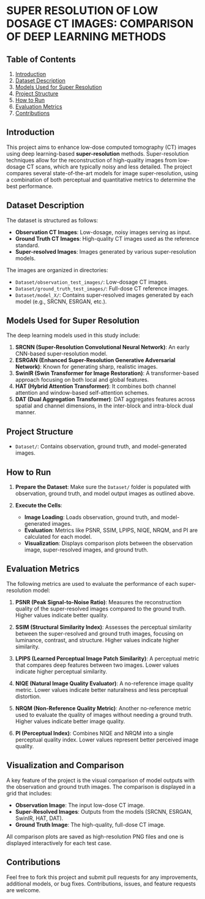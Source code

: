 # SUPER RESOLUTION OF LOW DOSAGE CT IMAGES: COMPARISON OF DEEP LEARNING METHODS

## Table of Contents
1. [Introduction](#introduction)
2. [Dataset Description](#dataset-description)
3. [Models Used for Super Resolution](#models-used-for-super-resolution)
4. [Project Structure](#project-structure)
5. [How to Run](#how-to-run)
6. [Evaluation Metrics](#evaluation-metrics)
7. [Contributions](#contributions)

## Introduction

This project aims to enhance low-dose computed tomography (CT) images using deep learning-based **super-resolution** methods. Super-resolution techniques allow for the reconstruction of high-quality images from low-dosage CT scans, which are typically noisy and less detailed. The project compares several state-of-the-art models for image super-resolution, using a combination of both perceptual and quantitative metrics to determine the best performance.

## Dataset Description

The dataset is structured as follows:
- **Observation CT Images**: Low-dosage, noisy images serving as input.
- **Ground Truth CT Images**: High-quality CT images used as the reference standard.
- **Super-resolved Images**: Images generated by various super-resolution models.

The images are organized in directories:
- `Dataset/observation_test_images/`: Low-dosage CT images.
- `Dataset/ground_truth_test_images/`: Full-dose CT reference images.
- `Dataset/model_X/`: Contains super-resolved images generated by each model (e.g., SRCNN, ESRGAN, etc.).

## Models Used for Super Resolution

The deep learning models used in this study include:

1. **SRCNN (Super-Resolution Convolutional Neural Network)**: An early CNN-based super-resolution model.
2. **ESRGAN (Enhanced Super-Resolution Generative Adversarial Network)**: Known for generating sharp, realistic images.
3. **SwinIR (Swin Transformer for Image Restoration)**: A transformer-based approach focusing on both local and global features.
4. **HAT (Hybrid Attention Transformer)**: It combines both channel attention and window-based self-attention schemes.
5. **DAT (Dual Aggregation Transformer)**: DAT aggregates features across spatial and channel dimensions, in the inter-block and intra-block dual manner.

## Project Structure

- `Dataset/`: Contains observation, ground truth, and model-generated images.

## How to Run

1. **Prepare the Dataset**: Make sure the `Dataset/` folder is populated with observation, ground truth, and model output images as outlined above.

2. **Execute the Cells**:

   - **Image Loading**: Loads observation, ground truth, and model-generated images.
   - **Evaluation**: Metrics like PSNR, SSIM, LPIPS, NIQE, NRQM, and PI are calculated for each model.
   - **Visualization**: Displays comparison plots between the observation image, super-resolved images, and ground truth.

## Evaluation Metrics

The following metrics are used to evaluate the performance of each super-resolution model:

1. **PSNR (Peak Signal-to-Noise Ratio)**: Measures the reconstruction quality of the super-resolved images compared to the ground truth. Higher values indicate better quality.
   
2. **SSIM (Structural Similarity Index)**: Assesses the perceptual similarity between the super-resolved and ground truth images, focusing on luminance, contrast, and structure. Higher values indicate higher similarity.
   
3. **LPIPS (Learned Perceptual Image Patch Similarity)**: A perceptual metric that compares deep features between two images. Lower values indicate higher perceptual similarity.

4. **NIQE (Natural Image Quality Evaluator)**: A no-reference image quality metric. Lower values indicate better naturalness and less perceptual distortion.

5. **NRQM (Non-Reference Quality Metric)**: Another no-reference metric used to evaluate the quality of images without needing a ground truth. Higher values indicate better image quality.

6. **PI (Perceptual Index)**: Combines NIQE and NRQM into a single perceptual quality index. Lower values represent better perceived image quality.

## Visualization and Comparison

A key feature of the project is the visual comparison of model outputs with the observation and ground truth images. The comparison is displayed in a grid that includes:

- **Observation Image**: The input low-dose CT image.
- **Super-Resolved Images**: Outputs from the models (SRCNN, ESRGAN, SwinIR, HAT, DAT).
- **Ground Truth Image**: The high-quality, full-dose CT image.

All comparison plots are saved as high-resolution PNG files and one is displayed interactively for each test case.

## Contributions

Feel free to fork this project and submit pull requests for any improvements, additional models, or bug fixes. Contributions, issues, and feature requests are welcome.

